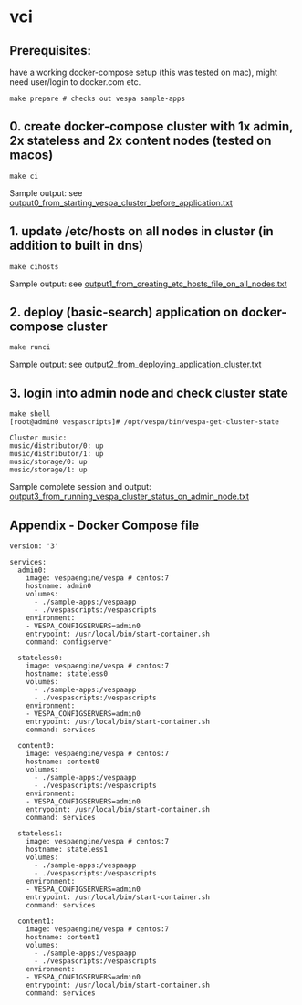 # vci

## Prerequisites: 
have a working docker-compose setup (this was tested on mac), might need user/login to docker.com etc.

```
make prepare # checks out vespa sample-apps
```

## 0. create docker-compose cluster with 1x admin, 2x stateless and 2x content nodes (tested on macos)

```
make ci
```

Sample output: see [output0_from_starting_vespa_cluster_before_application.txt](output0_from_starting_vespa_cluster_before_application.txt)


## 1. update /etc/hosts on all nodes in cluster (in addition to built in dns)
```
make cihosts
```

Sample output: see [output1_from_creating_etc_hosts_file_on_all_nodes.txt](output1_from_creating_etc_hosts_file_on_all_nodes.txt)

## 2. deploy (basic-search) application on docker-compose cluster 
```
make runci
```

Sample output: see [output2_from_deploying_application_cluster.txt](output2_from_deploying_application_cluster.txt)

## 3. login into admin node and check cluster state
```
make shell
[root@admin0 vespascripts]# /opt/vespa/bin/vespa-get-cluster-state 

Cluster music:
music/distributor/0: up
music/distributor/1: up
music/storage/0: up
music/storage/1: up
```

Sample complete session and output: [output3_from_running_vespa_cluster_status_on_admin_node.txt](output3_from_running_vespa_cluster_status_on_admin_node.txt)

## Appendix - Docker Compose file 
```
version: '3'

services:
  admin0:
    image: vespaengine/vespa # centos:7
    hostname: admin0
    volumes:
      - ./sample-apps:/vespaapp
      - ./vespascripts:/vespascripts
    environment:
    - VESPA_CONFIGSERVERS=admin0
    entrypoint: /usr/local/bin/start-container.sh
    command: configserver 

  stateless0:
    image: vespaengine/vespa # centos:7
    hostname: stateless0
    volumes:
      - ./sample-apps:/vespaapp
      - ./vespascripts:/vespascripts
    environment:
    - VESPA_CONFIGSERVERS=admin0
    entrypoint: /usr/local/bin/start-container.sh
    command: services

  content0:
    image: vespaengine/vespa # centos:7
    hostname: content0
    volumes:
      - ./sample-apps:/vespaapp
      - ./vespascripts:/vespascripts
    environment:
    - VESPA_CONFIGSERVERS=admin0
    entrypoint: /usr/local/bin/start-container.sh
    command: services

  stateless1:
    image: vespaengine/vespa # centos:7
    hostname: stateless1
    volumes:
      - ./sample-apps:/vespaapp
      - ./vespascripts:/vespascripts
    environment:
    - VESPA_CONFIGSERVERS=admin0
    entrypoint: /usr/local/bin/start-container.sh
    command: services

  content1:
    image: vespaengine/vespa # centos:7
    hostname: content1
    volumes:
      - ./sample-apps:/vespaapp
      - ./vespascripts:/vespascripts
    environment:
    - VESPA_CONFIGSERVERS=admin0
    entrypoint: /usr/local/bin/start-container.sh
    command: services
```



